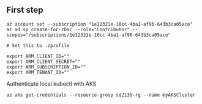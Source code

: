 ## First step

```shell
az account set --subscription "1e12321e-10cc-4ba1-af96-643b3ca05ace"
az ad sp create-for-rbac --role="Contributor" --scopes="/subscriptions/1e12321e-10cc-4ba1-af96-643b3ca05ace"

# Set this to .zprofile

export ARM_CLIENT_ID=""
export ARM_CLIENT_SECRET=""
export ARM_SUBSCRIPTION_ID=""
export ARM_TENANT_ID=""
```

Authenticate local kubectl with AKS
```shell
az aks get-credentials --resource-group sd2139-rg --name myAKSCluster
```